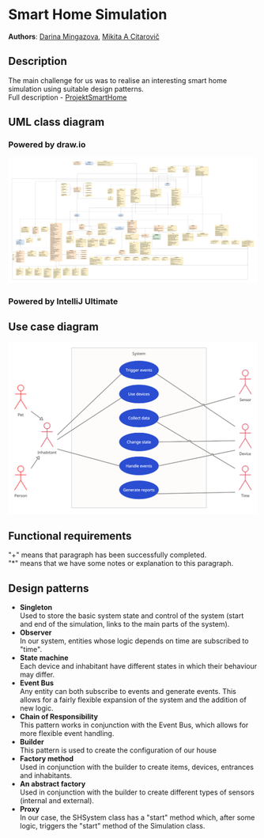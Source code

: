 # Smart Home Simulation
**Authors**: [Darina Mingazova](@mingadar), [Mikita A Citarovič](@citarmik)
## Description
The main challenge for us was to realise an interesting smart home simulation using suitable design patterns. <br/>
Full description - [ProjektSmartHome]()
## UML class diagram
### Powered by draw.io
![Use case diagram](/docs/classDiagram.jpg)
### Powered by IntelliJ Ultimate
## Use case diagram
![Use case diagram](/docs/useCase.png)
## Functional requirements
"+" means that paragraph has been successfully completed. <br/>
"*" means that we have some notes or explanation to this paragraph.
## Design patterns
- **Singleton** <br/>
Used to store the basic system state and control of the system (start and end of the simulation, links to the main parts of the system).
- **Observer** <br/>
In our system, entities whose logic depends on time are subscribed to "time". 
- **State machine** <br/>
Each device and inhabitant have different states in which their behaviour may differ.
- **Event Bus** <br/>
Any entity can both subscribe to events and generate events. This allows for a fairly flexible expansion of the system and the addition of new logic.
- **Chain of Responsibility** <br/>
This pattern works in conjunction with the Event Bus, which allows for more flexible event handling.
- **Builder** <br/>
This pattern is used to create the configuration of our house
- **Factory method** <br/>
Used in conjunction with the builder to create items, devices, entrances and inhabitants.
- **An abstract factory** <br/>
Used in conjunction with the builder to create different types of sensors (internal and external).
- **Proxy** <br/>
In our case, the SHSystem class has a "start" method which, after some logic, triggers the "start" method of the Simulation class. 

